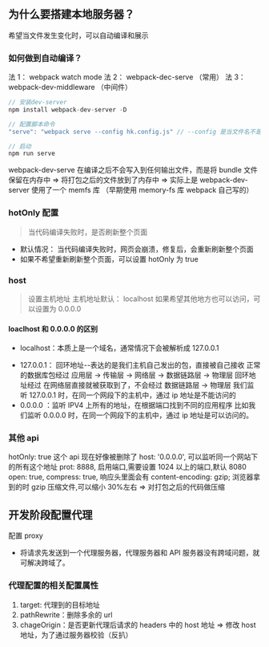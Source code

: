 ## 为什么要搭建本地服务器？

希望当文件发生变化时，可以自动编译和展示

### 如何做到自动编译？

法 1： webpack watch mode
法 2： webpack-dec-serve （常用）
法 3： webpack-dev-middleware （中间件）

```js
// 安装dev-server
npm install webpack-dev-server -D

// 配置脚本命令
"serve": "webpack serve --config hk.config.js" // --config 是当文件名不是webpack.config.js时使用的，后面加的是自定义的文件名

// 启动
npm run serve
```

webpack-dev-serve 在编译之后不会写入到任何输出文件，而是将 bundle 文件保留在内存中
=> 将打包之后的文件放到了内存中
=> 实际上是 webpack-dev-server 使用了一个 memfs 库 （早期使用 memory-fs 库 webpack 自己写的）

### hotOnly 配置

> 当代码编译失败时，是否刷新整个页面

- 默认情况： 当代码编译失败时，网页会崩溃，修复后，会重新刷新整个页面
- 如果不希望重新刷新整个页面，可以设置 hotOnly 为 true

### host

> 设置主机地址
> 主机地址默认： localhost
> 如果希望其他地方也可以访问，可以设置为 0.0.0.0

#### loaclhost 和 0.0.0.0 的区别

- localhost：本质上是一个域名，通常情况下会被解析成 127.0.0.1

* 127.0.0.1： 回环地址--表达的是我们主机自己发出的包，直接被自己接收
  正常的数据库包经过 应用层 -> 传输层 -> 网络层 -> 数据链路层 -> 物理层
  回环地址经过 在网络层直接就被获取到了，不会经过 数据链路层 -> 物理层
  我们监听 127.0.0.1 时，在同一个网段下的主机中，通过 ip 地址是不能访问的
* 0.0.0.0 ：监听 IPV4 上所有的地址，在根据端口找到不同的应用程序
  比如我们监听 0.0.0.0 时，在同一个网段下的主机中，通过 ip 地址是可以访问的。

### 其他 api

hotOnly: true 这个 api 现在好像被删除了
host: '0.0.0.0', 可以监听同一个网站下的所有这个地址
prot: 8888, 启用端口,需要设置 1024 以上的端口,默认 8080
open: true,
compress: true, 响应头里面会有 content-encoding: gzip; 浏览器拿到的时 gzip 压缩文件,可以缩小 30%左右 => 对打包之后的代码做压缩

## 开发阶段配置代理

配置 proxy

- 将请求先发送到一个代理服务器，代理服务器和 API 服务器没有跨域问题，就可解决跨域了。

### 代理配置的相关配置属性

1. target: 代理到的目标地址
2. pathRewrite：删除多余的 url
3. chageOrigin：是否更新代理后请求的 headers 中的 host 地址 => 修改 host 地址，为了通过服务器校验（反扒）
